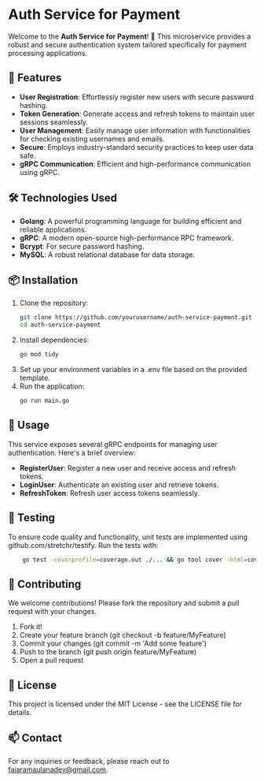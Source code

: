 # Auth Service for Payment

Welcome to the **Auth Service for Payment**! 🎉 This microservice provides a robust and secure authentication system tailored specifically for payment processing applications. 

## 🚀 Features

- **User Registration**: Effortlessly register new users with secure password hashing.
- **Token Generation**: Generate access and refresh tokens to maintain user sessions seamlessly.
- **User Management**: Easily manage user information with functionalities for checking existing usernames and emails.
- **Secure**: Employs industry-standard security practices to keep user data safe.
- **gRPC Communication**: Efficient and high-performance communication using gRPC.

## 🛠️ Technologies Used

- **Golang**: A powerful programming language for building efficient and reliable applications.
- **gRPC**: A modern open-source high-performance RPC framework.
- **Bcrypt**: For secure password hashing.
- **MySQL**: A robust relational database for data storage.

## 📦 Installation

1. Clone the repository:
   ```bash
   git clone https://github.com/yourusername/auth-service-payment.git
   cd auth-service-payment
   ```
2. Install dependencies:
    ```bash
    go mod tidy
    ```
3. Set up your environment variables in a .env file based on the provided template.
4. Run the application:
    ```bash
    go run main.go
    ```

## 🌟 Usage

This service exposes several gRPC endpoints for managing user authentication. Here's a brief overview:
- **RegisterUser**: Register a new user and receive access and refresh tokens.
- **LoginUser**: Authenticate an existing user and retrieve tokens.
- **RefreshToken**: Refresh user access tokens seamlessly.

## 🧪 Testing

To ensure code quality and functionality, unit tests are implemented using github.com/stretchr/testify. Run the tests with:
``` bash
    go test -coverprofile=coverage.out ./... && go tool cover -html=coverage.out -o coverage.html
```

## 🤝 Contributing
We welcome contributions! Please fork the repository and submit a pull request with your changes.
1. Fork it!
2. Create your feature branch (git checkout -b feature/MyFeature)
3. Commit your changes (git commit -m 'Add some feature')
4. Push to the branch (git push origin feature/MyFeature)
5. Open a pull request

## 📄 License
This project is licensed under the MIT License - see the LICENSE file for details.

## 📫 Contact
For any inquiries or feedback, please reach out to fajaramaulanadev@gmail.com.